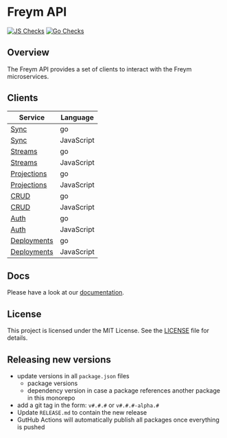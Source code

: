 # Freym API

[![JS Checks](https://github.com/fraym/freym-api/actions/workflows/js-checks.yaml/badge.svg)](https://github.com/fraym/freym-api/actions/workflows/js-checks.yaml)
[![Go Checks](https://github.com/fraym/freym-api/actions/workflows/go-checks.yaml/badge.svg)](https://github.com/fraym/freym-api/actions/workflows/go-checks.yaml)

## Overview

The Freym API provides a set of clients to interact with the Freym microservices.

## Clients

| Service                                 | Language   |
| --------------------------------------- | ---------- |
| [Sync](go/sync/README.md)               | go         |
| [Sync](js/sync/README.md)               | JavaScript |
| [Streams](go/streams/README.md)         | go         |
| [Streams](js/streams/README.md)         | JavaScript |
| [Projections](go/projections/README.md) | go         |
| [Projections](js/projections/README.md) | JavaScript |
| [CRUD](go/crud/README.md)               | go         |
| [CRUD](js/crud/README.md)               | JavaScript |
| [Auth](go/auth/README.md)               | go         |
| [Auth](js/auth/README.md)               | JavaScript |
| [Deployments](go/deployments/README.md) | go         |
| [Deployments](js/deployments/README.md) | JavaScript |

## Docs

Please have a look at our [documentation](https://docs.freym.becklyn.app/docs).

## License

This project is licensed under the MIT License. See the [LICENSE](LICENSE) file for details.

## Releasing new versions

- update versions in all `package.json` files
  - package versions
  - dependency version in case a package references another package in this monorepo
- add a git tag in the form: `v#.#.#` or `v#.#.#-alpha.#`
- Update `RELEASE.md` to contain the new release
- GutHub Actions will automatically publish all packages once everything is pushed

